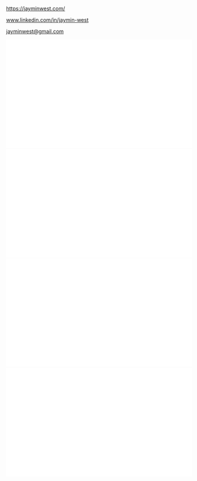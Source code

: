 https://jayminwest.com/

www.linkedin.com/in/jaymin-west

jayminwest@gmail.com

<a href="https://github.com/jayminwest/github-stats">
<img src="https://github.com/jayminwest/github-stats/blob/master/generated/overview.svg#gh-dark-mode-only" />
<img src="https://github.com/jayminwest/github-stats/blob/master/generated/languages.svg#gh-dark-mode-only" />
<img src="https://github.com/jayminwest/github-stats/blob/master/generated/overview.svg#gh-light-mode-only" />
<img src="https://github.com/jayminwest/github-stats/blob/master/generated/languages.svg#gh-light-mode-only" />
</a>
